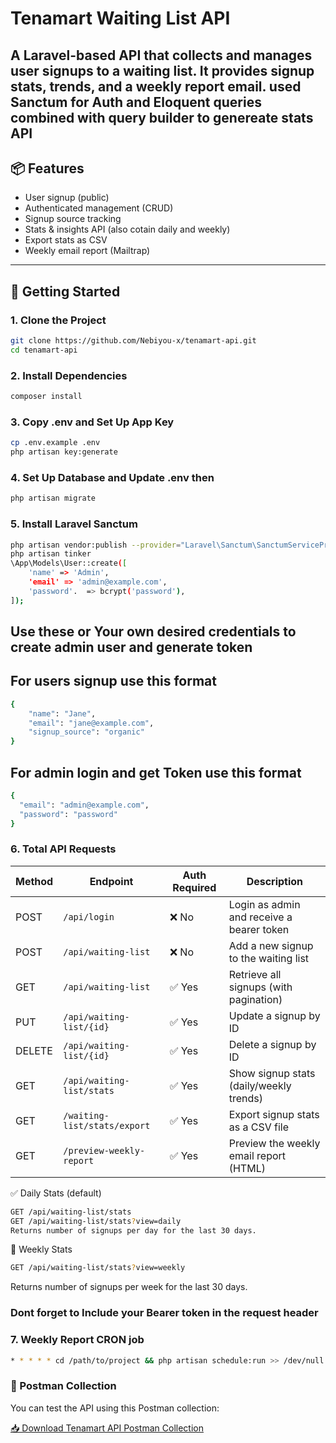 # Tenamart Waiting List API

A Laravel-based API that collects and manages user signups to a waiting list. It provides signup stats, trends, and a weekly report email.
used Sanctum for Auth and Eloquent queries combined with query builder to genereate stats API
---

## 📦 Features

- User signup (public)
- Authenticated management (CRUD)
- Signup source tracking
- Stats & insights API (also cotain daily and weekly)
- Export stats as CSV
- Weekly email report (Mailtrap)

---

## 🚀 Getting Started

### 1. Clone the Project

```bash
git clone https://github.com/Nebiyou-x/tenamart-api.git
cd tenamart-api
```

### 2. Install Dependencies
```bash
composer install
```

### 3.  Copy .env and Set Up App Key
```bash
cp .env.example .env
php artisan key:generate
```
### 4. Set Up Database and Update .env then

```bash
php artisan migrate
```
### 5. Install Laravel Sanctum
```bash
php artisan vendor:publish --provider="Laravel\Sanctum\SanctumServiceProvider"
php artisan tinker
\App\Models\User::create([
    'name' => 'Admin',
    'email' => 'admin@example.com',
    'password'.  => bcrypt('password'),
]);
```
## Use these or Your own desired credentials to create admin user and generate token


## For users signup use this format
```bash
{
    "name": "Jane",
    "email": "jane@example.com",
    "signup_source": "organic"
}
```
## For admin login and get Token use this format
```bash
{
  "email": "admin@example.com",
  "password": "password"
}
```


### 6. Total API Requests


| Method | Endpoint                   | Auth Required | Description                             |
| ------ | -------------------------- | ------------- | --------------------------------------- |
| POST   | `/api/login`               | ❌ No          | Login as admin and receive a bearer token |
| POST   | `/api/waiting-list`        | ❌ No          | Add a new signup to the waiting list    |
| GET    | `/api/waiting-list`        | ✅ Yes         | Retrieve all signups (with pagination)  |
| PUT    | `/api/waiting-list/{id}`   | ✅ Yes         | Update a signup by ID                   |
| DELETE | `/api/waiting-list/{id}`   | ✅ Yes         | Delete a signup by ID                   |
| GET    | `/api/waiting-list/stats`  | ✅ Yes         | Show signup stats (daily/weekly trends) |
| GET    | `/waiting-list/stats/export` | ✅ Yes         | Export signup stats as a CSV file       |
| GET    | `/preview-weekly-report`   | ✅ Yes         | Preview the weekly email report (HTML)  |

✅ Daily Stats (default)
```bash
GET /api/waiting-list/stats
GET /api/waiting-list/stats?view=daily
Returns number of signups per day for the last 30 days.
```

📅 Weekly Stats
```bash
GET /api/waiting-list/stats?view=weekly
```
Returns number of signups per week for the last 30 days.

### Dont forget to Include your Bearer token in the request header

### 7. Weekly Report CRON job

```bash
* * * * * cd /path/to/project && php artisan schedule:run >> /dev/null 2>&1
```


### 🔌 Postman Collection

You can test the API using this Postman collection:

[📥 Download Tenamart API Postman Collection](./postman/tenamart-api.postman_collection.json)
